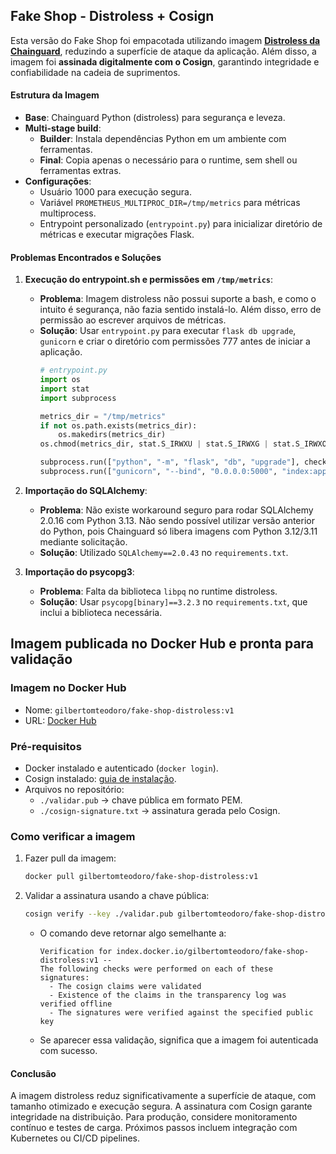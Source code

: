 ## Fake Shop - Distroless + Cosign

Esta versão do Fake Shop foi empacotada utilizando imagem [**Distroless da Chainguard**](https://cgr.dev/chainguard/python), reduzindo a superfície de ataque da aplicação.
Além disso, a imagem foi **assinada digitalmente com o Cosign**, garantindo integridade e confiabilidade na cadeia de suprimentos.

#### Estrutura da Imagem
- **Base**: Chainguard Python (distroless) para segurança e leveza.
- **Multi-stage build**:
  - **Builder**: Instala dependências Python em um ambiente com ferramentas.
  - **Final**: Copia apenas o necessário para o runtime, sem shell ou ferramentas extras.
- **Configurações**:
  - Usuário 1000 para execução segura.
  - Variável `PROMETHEUS_MULTIPROC_DIR=/tmp/metrics` para métricas multiprocess.
  - Entrypoint personalizado (`entrypoint.py`) para inicializar diretório de métricas e executar migrações Flask.

#### Problemas Encontrados e Soluções
1. **Execução do entrypoint.sh e permissões em `/tmp/metrics`**:
   - **Problema**: Imagem distroless não possui suporte a bash, e como o intuito é segurança, não fazia sentido instalá-lo. Além disso, erro de permissão ao escrever arquivos de métricas.
   - **Solução**: Usar `entrypoint.py` para executar `flask db upgrade`, `gunicorn` e criar o diretório com permissões 777 antes de iniciar a aplicação.
     ```python
     # entrypoint.py
     import os
     import stat
     import subprocess

     metrics_dir = "/tmp/metrics"
     if not os.path.exists(metrics_dir):
         os.makedirs(metrics_dir)
     os.chmod(metrics_dir, stat.S_IRWXU | stat.S_IRWXG | stat.S_IRWXO)

     subprocess.run(["python", "-m", "flask", "db", "upgrade"], check=True)
     subprocess.run(["gunicorn", "--bind", "0.0.0.0:5000", "index:app"], check=True)
     ```

2. **Importação do SQLAlchemy**:
   - **Problema**: Não existe workaround seguro para rodar SQLAlchemy 2.0.16 com Python 3.13. Não sendo possível utilizar versão anterior do Python, pois Chainguard só libera imagens com Python 3.12/3.11 mediante solicitação.
   - **Solução**: Utilizado `SQLAlchemy==2.0.43` no `requirements.txt`.

3. **Importação do psycopg3**:
   - **Problema**: Falta da biblioteca `libpq` no runtime distroless.
   - **Solução**: Usar `psycopg[binary]==3.2.3` no `requirements.txt`, que inclui a biblioteca necessária.

## Imagem publicada no Docker Hub e pronta para validação

### Imagem no Docker Hub
- Nome: `gilbertomteodoro/fake-shop-distroless:v1`
- URL: [Docker Hub](https://hub.docker.com/r/gilbertomteodoro/fake-shop-distroless/tags)

### Pré-requisitos
- Docker instalado e autenticado (`docker login`).
- Cosign instalado: [guia de instalação](https://docs.sigstore.dev/cosign/system_config/installation/).
- Arquivos no repositório:
  - `./validar.pub` → chave pública em formato PEM.
  - `./cosign-signature.txt` → assinatura gerada pelo Cosign.

### Como verificar a imagem
1. Fazer pull da imagem:
   ```bash
   docker pull gilbertomteodoro/fake-shop-distroless:v1
   ```
2. Validar a assinatura usando a chave pública:
   ```bash
   cosign verify --key ./validar.pub gilbertomteodoro/fake-shop-distroless:v1
   ```
   - O comando deve retornar algo semelhante a:
     ```text
     Verification for index.docker.io/gilbertomteodoro/fake-shop-distroless:v1 --
     The following checks were performed on each of these signatures:
       - The cosign claims were validated
       - Existence of the claims in the transparency log was verified offline
       - The signatures were verified against the specified public key
     ```
   - Se aparecer essa validação, significa que a imagem foi autenticada com sucesso.

#### Conclusão
A imagem distroless reduz significativamente a superfície de ataque, com tamanho otimizado e execução segura. A assinatura com Cosign garante integridade na distribuição. Para produção, considere monitoramento contínuo e testes de carga. Próximos passos incluem integração com Kubernetes ou CI/CD pipelines.